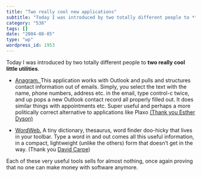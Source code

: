 ```yaml
---
title: "Two really cool new applications"
subtitle: "Today I was introduced by two totally different people to **two really cool little utilities**."
category: "538"
tags: []
date: "2004-08-05"
type: "wp"
wordpress_id: 1953
---
```

Today I was introduced by two totally different people to **two really cool little utilities**.

- [Anagram. ](http://getanagram.com/)This application works with Outlook and pulls and structures contact information out of emails. Simply, you select the text with the name, phone numbers, address etc. in the email, type control-c twice, and up pops a new Outlook contact record all properly filled out. It does similar things with appointments etc. Super useful and perhaps a more politically correct alternative to applications like Plaxo [(Thank you Esther Dyson) ](http://www.edventure.com)

- [WordWeb.](http://www.wordweb.co.uk/) A tiny dictionary, thesaurus, word finder doo-hicky that lives in your toolbar. Type a word in and out comes all this useful information, in a compact, lightweight (unlike the others) form that doesn’t get in the way. (Thank you [David Carpe](http://www.clew.us/))

Each of these very useful tools sells for almost nothing, once again proving that no one can make money with software anymore.